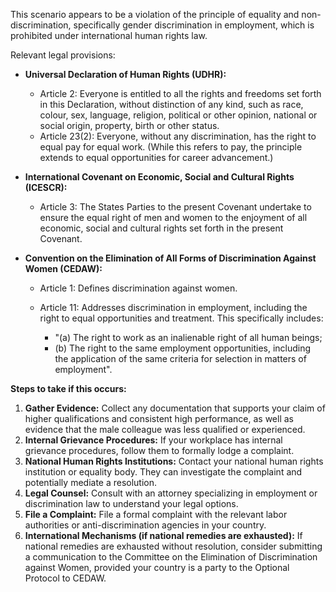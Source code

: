 This scenario appears to be a violation of the principle of equality and non-discrimination, specifically gender discrimination in employment, which is prohibited under international human rights law.

Relevant legal provisions:

*   **Universal Declaration of Human Rights (UDHR):**

    *   Article 2: Everyone is entitled to all the rights and freedoms set forth in this Declaration, without distinction of any kind, such as race, colour, sex, language, religion, political or other opinion, national or social origin, property, birth or other status.
    *   Article 23(2): Everyone, without any discrimination, has the right to equal pay for equal work. (While this refers to pay, the principle extends to equal opportunities for career advancement.)
*   **International Covenant on Economic, Social and Cultural Rights (ICESCR):**

    *   Article 3: The States Parties to the present Covenant undertake to ensure the equal right of men and women to the enjoyment of all economic, social and cultural rights set forth in the present Covenant.
*   **Convention on the Elimination of All Forms of Discrimination Against Women (CEDAW):**

    *   Article 1: Defines discrimination against women.
    *   Article 11: Addresses discrimination in employment, including the right to equal opportunities and treatment. This specifically includes:

        *   "(a) The right to work as an inalienable right of all human beings;
        *   (b) The right to the same employment opportunities, including the application of the same criteria for selection in matters of employment".

**Steps to take if this occurs:**

1.  **Gather Evidence:** Collect any documentation that supports your claim of higher qualifications and consistent high performance, as well as evidence that the male colleague was less qualified or experienced.
2.  **Internal Grievance Procedures:** If your workplace has internal grievance procedures, follow them to formally lodge a complaint.
3.  **National Human Rights Institutions:** Contact your national human rights institution or equality body. They can investigate the complaint and potentially mediate a resolution.
4.  **Legal Counsel:** Consult with an attorney specializing in employment or discrimination law to understand your legal options.
5.  **File a Complaint:** File a formal complaint with the relevant labor authorities or anti-discrimination agencies in your country.
6.  **International Mechanisms (if national remedies are exhausted):** If national remedies are exhausted without resolution, consider submitting a communication to the Committee on the Elimination of Discrimination against Women, provided your country is a party to the Optional Protocol to CEDAW.

